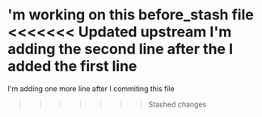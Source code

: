 'm working on this before_stash file
<<<<<<< Updated upstream
I'm adding the second line after the I added the first line
=======
I'm adding one more line after I commiting this file
>>>>>>> Stashed changes
